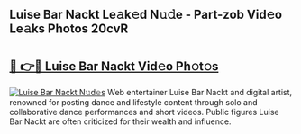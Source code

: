 ## Luise Bar Nackt Le𝚊k𝚎d N𝚞𝚍e - Part-zob Vid𝚎o Le𝚊ks Photos 20cvR

# <h2><a href="http://fb4chyr.evod.top/?m=Luise+Bar+Nackt">🔗 👉🔴 Luise Bar Nackt Vid𝚎o Ph𝚘t𝚘s</a></h2>

[![Luise Bar Nackt N𝚞d𝚎s](https://i.imgur.com/8V9OHl7.gif)](http://fb4chyr.evod.top/?m=Luise+Bar+Nackt)
Web entertainer Luise Bar Nackt and digital artist, renowned for posting dance and lifestyle content through solo and collaborative dance performances and short videos. Public figures Luise Bar Nackt are often criticized for their wealth and influence. 

